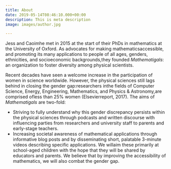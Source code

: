 ```yaml
---
title: About
date: 2019-05-14T08:46:10.000+00:00
description: This is meta description
image: images/author.jpg

---
```

Jess and Caoimhe met in 2015 at the start of their PhDs in mathematics at the University of Oxford. As advocates for making mathematicsaccessible, and promoting its many applications to people of all ages, genders, ethnicities, and socioeconomic backgrounds,they founded _Mathematigals_: an organization to foster diversity among physical scientists. 

Recent decades have seen a welcome increase in the participation of women in science worldwide. However, the physical sciences still lags behind in closing the gender gap:researchers inthe fields of Computer Science, Energy, Engineering, Mathematics, and Physics & Astronomy,are comprised ofless than 25% women (Elsevierreport, 2017). The aims of _Mathematigals_ are two-fold:

* Striving to fully understand why this gender discrepancy persists within the physical sciences through podcasts and written discourse with influencing parties from researchers and university staff to parents and early-stage teachers.
* Increasing societal awareness of mathematical applications through informative blog posts and by disseminating short, palatable 3-minute videos describing specific applications. We willaim these primarily at school-aged children with the hope that they will be shared by educators and parents. We believe that by improving the accessibility of mathematics, we will also combat the gender gap.